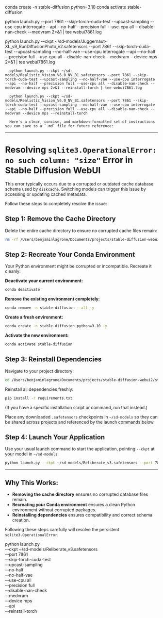    conda create -n stable-diffusion python=3.10
   conda activate stable-diffusion

python launch.py --port 7861 --skip-torch-cuda-test --upcast-sampling --use-cpu interrogate --api --no-half --precision full --use-cpu all --disable-nan-check --medvram 2>&1 | tee webui7861.log


   python launch.py --ckpt ~/sd-models/Juggernaut-XL_v9_RunDiffusionPhoto_v2.safetensors --port 7861 --skip-torch-cuda-test --upcast-sampling --no-half-vae --use-cpu interrogate --api --no-half --precision full --use-cpu all --disable-nan-check --medvram --device mps 2>&1 | tee webui7861.log

   

      python launch.py --ckpt ~/sd-models/Realistic_Vision_V6.0_NV_B1.safetensors --port 7861 --skip-torch-cuda-test --upcast-sampling --no-half-vae --use-cpu interrogate --api --no-half --precision full --use-cpu all --disable-nan-check --medvram --device mps 2>&1 --reinstall-torch | tee webui7861.log

      python launch.py --ckpt ~/sd-models/Realistic_Vision_V6.0_NV_B1.safetensors --port 7861 --skip-torch-cuda-test --upcast-sampling --no-half-vae --use-cpu interrogate --api --no-half --precision full --use-cpu all --disable-nan-check --medvram --device mps --reinstall-torch

      Here's a clear, concise, and markdown-formatted set of instructions you can save to a `.md` file for future reference:

---

# Resolving `sqlite3.OperationalError: no such column: "size"` Error in Stable Diffusion WebUI

This error typically occurs due to a corrupted or outdated cache database schema used by `diskcache`. Switching models can trigger this issue by accessing or updating cached metadata.

Follow these steps to completely resolve the issue:

## Step 1: Remove the Cache Directory

Delete the entire cache directory to ensure no corrupted cache files remain:

```bash
rm -rf /Users/benjaminlagrone/Documents/projects/stable-diffusion-webui2/stable-diffusion-webui/cache
```

## Step 2: Recreate Your Conda Environment

Your Python environment might be corrupted or incompatible. Recreate it cleanly:

**Deactivate your current environment:**

```bash
conda deactivate
```

**Remove the existing environment completely:**

```bash
conda remove -n stable-diffusion --all -y
```

**Create a fresh environment:**

```bash
conda create -n stable-diffusion python=3.10 -y
```

**Activate the new environment:**

```bash
conda activate stable-diffusion
```

## Step 3: Reinstall Dependencies

Navigate to your project directory:

```bash
cd /Users/benjaminlagrone/Documents/projects/stable-diffusion-webui2/stable-diffusion-webui
```

Reinstall all dependencies freshly:

```bash
pip install -r requirements.txt
```

(If you have a specific installation script or command, run that instead.)

Place any downloaded `.safetensors` checkpoints in `~/sd-models` so they can be shared across projects and referenced by the launch commands below.

## Step 4: Launch Your Application

Use your usual launch command to start the application, pointing `--ckpt` at your model in `~/sd-models`:

```bash
python launch.py --ckpt ~/sd-models/Reliberate_v3.safetensors --port 7861 --skip-torch-cuda-test --upcast-sampling --no-half-vae --use-cpu interrogate --api --no-half --precision full --use-cpu all --disable-nan-check --medvram --device mps --reinstall-torch
```

---

## Why This Works:

- **Removing the cache directory** ensures no corrupted database files remain.
- **Recreating your Conda environment** ensures a clean Python environment without corrupted packages.
- **Reinstalling dependencies** ensures compatibility and correct schema creation.

Following these steps carefully will resolve the persistent `sqlite3.OperationalError`.

python launch.py \
  --ckpt ~/sd-models/Reliberate_v3.safetensors \
  --port 7861 \
  --skip-torch-cuda-test \
  --upcast-sampling \
  --no-half \
  --no-half-vae \
  --use-cpu all \
  --precision full \
  --disable-nan-check \
  --medvram \
  --device mps \
  --api \
  --reinstall-torch
